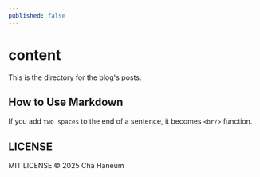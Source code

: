 ```yaml
---
published: false
---
```


# content
This is the directory for the blog's posts.

## How to Use Markdown
If you add `two spaces` to the end of a sentence, it becomes `<br/>` function.

## LICENSE
MIT LICENSE &copy; 2025 Cha Haneum